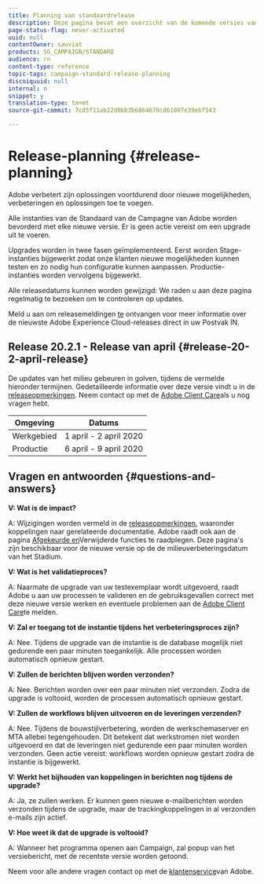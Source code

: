 ```yaml
---
title: Planning van standaardrelease
description: Deze pagina bevat een overzicht van de komende versies van Adobe Campagne Standard.
page-status-flag: never-activated
uuid: null
contentOwner: sauviat
products: SG_CAMPAIGN/STANDARD
audience: rn
content-type: reference
topic-tags: campaign-standard-release-planning
discoiquuid: null
internal: n
snippet: y
translation-type: tm+mt
source-git-commit: 7cd5f11ab22d0bb3b6864670cd61007e39ebf543

---
```



# Release-planning {#release-planning}

Adobe verbetert zijn oplossingen voortdurend door nieuwe mogelijkheden, verbeteringen en oplossingen toe te voegen.

Alle instanties van de Standaard van de Campagne van Adobe worden bevorderd met elke nieuwe versie. Er is geen actie vereist om een upgrade uit te voeren.

Upgrades worden in twee fasen geïmplementeerd. Eerst worden Stage-instanties bijgewerkt zodat onze klanten nieuwe mogelijkheden kunnen testen en zo nodig hun configuratie kunnen aanpassen. Productie-instanties worden vervolgens bijgewerkt.

Alle releasedatums kunnen worden gewijzigd: We raden u aan deze pagina regelmatig te bezoeken om te controleren op updates.

Meld u aan om releasemeldingen [te](https://www.adobe.com/subscription/priority-product-update.html) ontvangen voor meer informatie over de nieuwste Adobe Experience Cloud-releases direct in uw Postvak IN.

## Release 20.2.1 - Release van april {#release-20-2-april-release}

De updates van het milieu gebeuren in golven, tijdens de vermelde hieronder termijnen. Gedetailleerde informatie over deze versie vindt u in de [releaseopmerkingen](../../rn/using/release-notes.md). Neem contact op met de [Adobe Client Care](https://support.neolane.net/webApp/extranetLogin)als u nog vragen hebt.

<table> 
 <thead> 
  <tr> 
   <th> Omgeving<br /> </th> 
   <th> Datums<br /> </th> 
  </tr> 
 </thead> 
 <tbody> 
  <tr> 
   <td> Werkgebied<br /> </td> 
   <td> 1 april - 2 april 2020<br /> </td> 
  </tr> 
  <tr> 
   <td> Productie<br /> </td> 
   <td> 6 april - 9 april 2020<br /> </td> 
  </tr> 
 </tbody> 
</table>



## Vragen en antwoorden {#questions-and-answers}

**V: Wat is de impact?**

A: Wijzigingen worden vermeld in de [releaseopmerkingen](../../rn/using/release-notes.md), waaronder koppelingen naar gerelateerde documentatie. Adobe raadt ook aan de pagina [Afgekeurde en](https://helpx.adobe.com/campaign/kb/acs-deprecated-and-removed-features.html)Verwijderde functies te raadplegen. Deze pagina&#39;s zijn beschikbaar voor de nieuwe versie op de de milieuverbeteringsdatum van het Stadium.

**V: Wat is het validatieproces?**

A: Naarmate de upgrade van uw testexemplaar wordt uitgevoerd, raadt Adobe u aan uw processen te valideren en de gebruiksgevallen correct met deze nieuwe versie werken en eventuele problemen aan de [Adobe Client Care](https://support.neolane.net/webApp/extranetLogin)te melden.

**V: Zal er toegang tot de instantie tijdens het verbeteringsproces zijn?**

A: Nee. Tijdens de upgrade van de instantie is de database mogelijk niet gedurende een paar minuten toegankelijk. Alle processen worden automatisch opnieuw gestart.

**V: Zullen de berichten blijven worden verzonden?**

A: Nee. Berichten worden over een paar minuten niet verzonden. Zodra de upgrade is voltooid, worden de processen automatisch opnieuw gestart.

**V: Zullen de workflows blijven uitvoeren en de leveringen verzenden?**

A: Nee. Tijdens de bouwstijlverbetering, worden de werkschemaserver en MTA allebei tegengehouden. Dit betekent dat werkstromen niet worden uitgevoerd en dat de leveringen niet gedurende een paar minuten worden verzonden. Geen actie vereist: workflows worden opnieuw gestart zodra de instantie is bijgewerkt.

**V: Werkt het bijhouden van koppelingen in berichten nog tijdens de upgrade?**

A: Ja, ze zullen werken. Er kunnen geen nieuwe e-mailberichten worden verzonden tijdens de upgrade, maar de trackingkoppelingen in al verzonden e-mails zijn actief.

**V: Hoe weet ik dat de upgrade is voltooid?**

A: Wanneer het programma openen aan Campaign, zal popup van het versiebericht, met de recentste versie worden getoond.

Neem voor alle andere vragen contact op met de [klantenservice](https://support.neolane.net/webApp/extranetLogin)van Adobe.